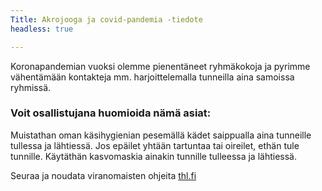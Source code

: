 ```yaml
---
Title: Akrojooga ja covid-pandemia -tiedote
headless: true

---
```

Koronapandemian vuoksi olemme pienentäneet ryhmäkokoja ja pyrimme vähentämään kontakteja mm. harjoittelemalla tunneilla aina samoissa ryhmissä. 

### Voit osallistujana huomioida nämä asiat:

Muistathan oman käsihygienian pesemällä kädet saippualla aina tunneille tullessa ja lähtiessä. Jos epäilet yhtään tartuntaa tai oireilet, ethän tule tunnille. Käytäthän kasvomaskia ainakin tunnille tulleessa ja lähtiessä.

Seuraa ja noudata viranomaisten ohjeita [thl.fi](https://thl.fi)